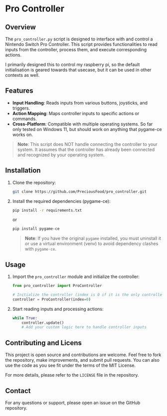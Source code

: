 # Pro Controller

## Overview
The `pro_controller.py` script is designed to interface with and control a Nintendo Switch Pro Controller. This script provides functionalities to read inputs from the controller, process them, and execute corresponding actions.


I primarily designed this to control my raspberry pi, so the default initialisation is geared towards that usecase, but it can be used in other contexts as well. 

## Features

- **Input Handling**: Reads inputs from various buttons, joysticks, and triggers.
- **Action Mapping**: Maps controller inputs to specific actions or commands.
- **Cross-Platform**: Compatible with multiple operating systems. So far only tested on Windows 11, but should work on anything that pygame-ce works on. 

> **Note**: This script does NOT handle connecting the controller to your system. It assumes that the controller has already been connected and recognized by your operating system.

## Installation

1. Clone the repository:
    ```sh
    git clone https://github.com/PreciousFood/pro_controller.git
    ```

2. Install the required dependencies (pygame-ce):
    ```sh
    pip install -r requirements.txt
    ```

    or

    ```sh
    pip install pygame-ce
    ```


    > **Note**: If you have the original `pygame` installed, you must uninstall it or use a virtual environment (venv) to avoid dependency clashes with `pygame-ce`.

## Usage

1. Import the `pro_controller` module and initialize the controller:
    ```python
    from pro_controller import ProController

    # Initialize the controller (index is 0 if it is the only controller)
    controller = ProController(index=0)
    ```

2. Start reading inputs and processing actions:
    ```python
    while True:
        controller.update()
        # Add your custom logic here to handle controller inputs
    ```

## Contributing and Licens

This project is open source and contributions are welcome. Feel free to fork the repository, make improvements, and submit pull requests. You can also use the code as you see fit under the terms of the MIT License.

For more details, please refer to the `LICENSE` file in the repository.

## Contact

For any questions or support, please open an issue on the GitHub repository.